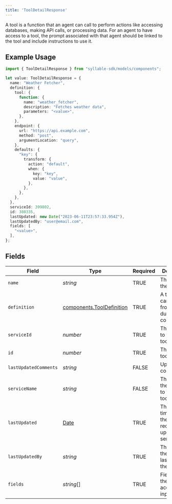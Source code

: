 ```yaml
---
title: 'ToolDetailResponse'
---
```


A tool is a function that an agent can call to perform actions like accessing databases,
making API calls, or processing data. For an agent to have access to a tool, the prompt
associated with that agent should be linked to the tool and include instructions to use it.

## Example Usage

```typescript
import { ToolDetailResponse } from "syllable-sdk/models/components";

let value: ToolDetailResponse = {
  name: "Weather Fetcher",
  definition: {
    tool: {
      function: {
        name: "weather_fetcher",
        description: "Fetches weather data",
        parameters: "<value>",
      },
    },
    endpoint: {
      url: "https://api.example.com",
      method: "post",
      argumentLocation: "query",
    },
    defaults: {
      "key": {
        transform: {
          action: "default",
          when: {
            key: "key",
            value: "value",
          },
        },
      },
    },
  },
  serviceId: 399802,
  id: 380335,
  lastUpdated: new Date("2023-06-11T23:57:33.954Z"),
  lastUpdatedBy: "user@email.com",
  fields: [
    "<value>",
  ],
};
```

## Fields

| Field                                                                                         | Type                                                                                          | Required                                                                                      | Description                                                                                   | Example                                                                                       |
| --------------------------------------------------------------------------------------------- | --------------------------------------------------------------------------------------------- | --------------------------------------------------------------------------------------------- | --------------------------------------------------------------------------------------------- | --------------------------------------------------------------------------------------------- |
| `name`                                                                                        | *string*                                                                                      | TRUE                                                                            | The name of the tool                                                                          | Weather Fetcher                                                                               |
| `definition`                                                                                  | [components.ToolDefinition](/sdk-docs/models/components/tooldefinition)                        | TRUE                                                                            | A tool that can be called from an LLM during the conversation.                                |                                                                                               |
| `serviceId`                                                                                   | *number*                                                                                      | TRUE                                                                            | The service to which this tool belongs                                                        |                                                                                               |
| `id`                                                                                          | *number*                                                                                      | TRUE                                                                            | The ID of the tool                                                                            |                                                                                               |
| `lastUpdatedComments`                                                                         | *string*                                                                                      | FALSE                                                                            | Update comments                                                                               |                                                                                               |
| `serviceName`                                                                                 | *string*                                                                                      | FALSE                                                                            | The name of the service to which the tool belongs                                             |                                                                                               |
| `lastUpdated`                                                                                 | [Date](https://developer.mozilla.org/en-US/docs/Web/JavaScript/Reference/Global_Objects/Date) | TRUE                                                                            | The timestamp of the most recent update to the service                                        |                                                                                               |
| `lastUpdatedBy`                                                                               | *string*                                                                                      | TRUE                                                                            | The email of the user who last updated the tool                                               | user@email.com                                                                                |
| `fields`                                                                                      | *string*[]                                                                                    | TRUE                                                                            | Fields that the tool accepts as input                                                         |                                                                                               |